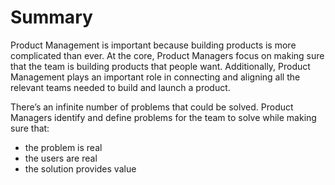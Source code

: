 # Summary

Product Management is important because building products is more complicated than ever. At the core, Product Managers focus on making sure that the team is building products that people want. Additionally, Product Management plays an important role in connecting and aligning all the relevant teams needed to build and launch a product.

There’s an infinite number of problems that could be solved. Product Managers identify and define problems for the team to solve while making sure that:

- the problem is real
- the users are real
- the solution provides value